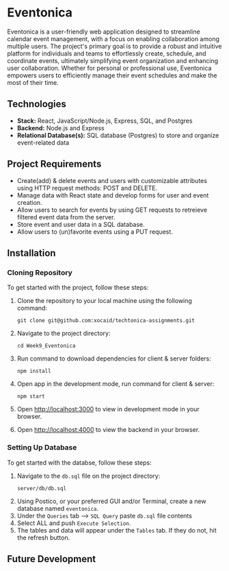 # Eventonica

Eventonica is a user-friendly web application designed to streamline calendar event management, with a focus on enabling collaboration among multiple users. The project's primary goal is to provide a robust and intuitive platform for individuals and teams to effortlessly create, schedule, and coordinate events, ultimately simplifying event organization and enhancing user collaboration. Whether for personal or professional use, Eventonica empowers users to efficiently manage their event schedules and make the most of their time.

## Technologies
- <b>Stack:</b> React, JavaScript/Node.js, Express, SQL, and Postgres
- <b> Backend:</b>  Node.js and Express
- <b> Relational Database(s):</b>  SQL database (Postgres) to store and organize event-related data

## Project Requirements
 - Create(add) & delete events and users with customizable attributes using HTTP request methods: POST and DELETE. 
 - Manage data with React state and develop forms for user and event creation.
 - Allow users to search for events by using GET requests to retreieve filtered event data from the server.
 - Store event and user data in a SQL database.
 - Allow users to (un)favorite events using a PUT request. 

## Installation 
### Cloning Repository
To get started with the project, follow these steps:
<br/>

1. Clone the repository to your local machine using the following command:
   ```
   git clone git@github.com:xocaid/techtonica-assignments.git
   ```
2. Navigate to the project directory:
   ```
   cd Week9_Eventonica
   ```
3. Run command to download dependencies for client & server folders:
   ```
   npm install
   ```
4. Open app in the development mode, run command for client & server:
   ```
   npm start
   ```
5. Open [http://localhost:3000](http://localhost:3000) to view in development mode in your browser.

6. Open [http://localhost:4000](http://localhost:4000) to view the backend in your browser. 

### Setting Up Database
To get started with the databse, follow these steps:

1. Navigate to the `db.sql` file on the project directory: 
   ```
   server/db/db.sql
   ```
2. Using Postico, or your preferred GUI and/or Terminal, create a new database named `eventonica`.
3. Under the `Queries` tab --> `SQL Query` paste `db.sql` file contents 
4. Select ALL and push `Execute Selection`.
5. The tables and data will appear under the `Tables` tab. If they do not, hit the refresh button.

## Future Development 
